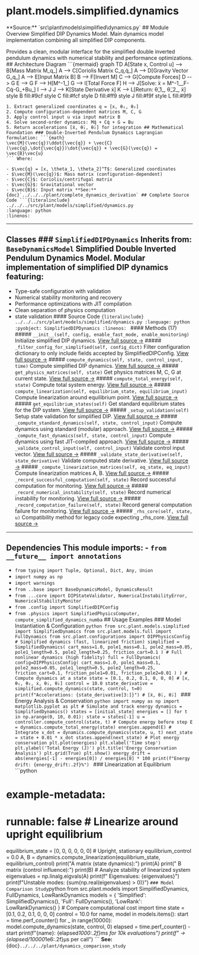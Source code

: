 # plant.models.simplified.dynamics

<!-- Enhanced by Week 8 Phase 2 --> **Source:** `src\plant\models\simplified\dynamics.py` ## Module Overview Simplified DIP Dynamics Model. Main dynamics model implementation combining all simplified DIP components.
Provides a clean, modular interface for the simplified double inverted
pendulum dynamics with numerical stability and performance optimizations. ## Architecture Diagram ```{mermaid}
graph TD A[State x, Control u] --> B[Mass Matrix M_q_] A --> C[Coriolis Matrix C_q,q̇_] A --> D[Gravity Vector G_q_] A --> E[Input Matrix B] B --> F[Invert M] C --> G[Compute Forces] D --> G E --> G F --> H[M^-1_] G --> I[Total Force F] H --> J[Solve: ẍ = M^-1__F-Cq̇-G_+Bu_] I --> J J --> K[State Derivative ẋ] K --> L[Return: θ̈_1_, θ̈_2_, ẍ] style B fill:#9cf style C fill:#fcf style D fill:#ff9 style J fill:#f9f style L fill:#9f9
``` **Data Flow:**
1. Extract generalized coordinates q = [x, θ₁, θ₂]
2. Compute configuration-dependent matrices M, C, G
3. Apply control input u via input matrix B
4. Solve second-order dynamics: Mq̈ + Cq̇ + G = Bu
5. Return accelerations [ẍ, θ̈₁, θ̈₂] for integration ## Mathematical Foundation ### Double-Inverted Pendulum Dynamics Lagrangian formulation: ```{math}
\vec{M}(\vec{q})\ddot{\vec{q}} + \vec{C}(\vec{q},\dot{\vec{q}})\dot{\vec{q}} + \vec{G}(\vec{q}) = \vec{B}\vec{u}
``` Where:

- $\vec{q} = [x, \theta_1, \theta_2]^T$: Generalized coordinates
- $\vec{M}(\vec{q})$: Mass matrix (configuration-dependent)
- $\vec{C}$: Coriolis/centrifugal matrix
- $\vec{G}$: Gravitational vector
- $\vec{B}$: Input matrix **See:** {doc}`../../../plant/complete_dynamics_derivation` ## Complete Source Code ```{literalinclude} ../../../src/plant/models/simplified/dynamics.py
:language: python
:linenos:
```

---

## Classes ### `SimplifiedDIPDynamics` **Inherits from:** `BaseDynamicsModel` Simplified Double Inverted Pendulum Dynamics Model. Modular implementation of simplified DIP dynamics featuring:
- Type-safe configuration with validation
- Numerical stability monitoring and recovery
- Performance optimizations with JIT compilation
- Clean separation of physics computation
- state validation #### Source Code ```{literalinclude} ../../../src/plant/models/simplified/dynamics.py
:language: python
:pyobject: SimplifiedDIPDynamics
:linenos:
``` #### Methods (17) ##### `__init__(self, config, enable_fast_mode, enable_monitoring)` Initialize simplified DIP dynamics. [View full source →](#method-simplifieddipdynamics-__init__) ##### `_filter_config_for_simplified(self, config_dict)` Filter configuration dictionary to only include fields accepted by SimplifiedDIPConfig. [View full source →](#method-simplifieddipdynamics-_filter_config_for_simplified) ##### `compute_dynamics(self, state, control_input, time)` Compute simplified DIP dynamics. [View full source →](#method-simplifieddipdynamics-compute_dynamics) ##### `get_physics_matrices(self, state)` Get physics matrices M, C, G at current state. [View full source →](#method-simplifieddipdynamics-get_physics_matrices) ##### `compute_total_energy(self, state)` Compute total system energy. [View full source →](#method-simplifieddipdynamics-compute_total_energy) ##### `compute_linearization(self, equilibrium_state, equilibrium_input)` Compute linearization around equilibrium point. [View full source →](#method-simplifieddipdynamics-compute_linearization) ##### `get_equilibrium_states(self)` Get standard equilibrium states for the DIP system. [View full source →](#method-simplifieddipdynamics-get_equilibrium_states) ##### `_setup_validation(self)` Setup state validation for simplified DIP. [View full source →](#method-simplifieddipdynamics-_setup_validation) ##### `_compute_standard_dynamics(self, state, control_input)` Compute dynamics using standard (modular) approach. [View full source →](#method-simplifieddipdynamics-_compute_standard_dynamics) ##### `_compute_fast_dynamics(self, state, control_input)` Compute dynamics using fast JIT-compiled approach. [View full source →](#method-simplifieddipdynamics-_compute_fast_dynamics) ##### `_validate_control_input(self, control_input)` Validate control input vector. [View full source →](#method-simplifieddipdynamics-_validate_control_input) ##### `_validate_state_derivative(self, state_derivative)` Validate computed state derivative. [View full source →](#method-simplifieddipdynamics-_validate_state_derivative) ##### `_compute_linearization_matrices(self, eq_state, eq_input)` Compute linearization matrices A, B. [View full source →](#method-simplifieddipdynamics-_compute_linearization_matrices) ##### `_record_successful_computation(self, state)` Record successful computation for monitoring. [View full source →](#method-simplifieddipdynamics-_record_successful_computation) ##### `_record_numerical_instability(self, state)` Record numerical instability for monitoring. [View full source →](#method-simplifieddipdynamics-_record_numerical_instability) ##### `_record_computation_failure(self, state)` Record general computation failure for monitoring. [View full source →](#method-simplifieddipdynamics-_record_computation_failure) ##### `_rhs_core(self, state, u)` Compatibility method for legacy code expecting _rhs_core. [View full source →](#method-simplifieddipdynamics-_rhs_core)

---

## Dependencies This module imports: - `from __future__ import annotations`

- `from typing import Tuple, Optional, Dict, Any, Union`
- `import numpy as np`
- `import warnings`
- `from ..base import BaseDynamicsModel, DynamicsResult`
- `from ...core import DIPStateValidator, NumericalInstabilityError, NumericalStabilityMonitor`
- `from .config import SimplifiedDIPConfig`
- `from .physics import SimplifiedPhysicsComputer, compute_simplified_dynamics_numba` ## Usage Examples ### Model Instantiation & Configuration ```python
from src.plant.models.simplified import SimplifiedDynamics
from src.plant.models.full import FullDynamics
from src.plant.configurations import DIPPhysicsConfig # Simplified dynamics (fast, linearized friction)
simplified = SimplifiedDynamics( cart_mass=1.0, pole1_mass=0.1, pole2_mass=0.05, pole1_length=0.5, pole2_length=0.25, friction_cart=0.1
) # Full nonlinear dynamics (high fidelity)
full = FullDynamics( config=DIPPhysicsConfig( cart_mass=1.0, pole1_mass=0.1, pole2_mass=0.05, pole1_length=0.5, pole2_length=0.25, friction_cart=0.1, friction_pole1=0.01, friction_pole2=0.01 )
) # Compute dynamics at a state
state = [0.1, 0.2, 0.1, 0, 0, 0] # [x, θ₁, θ₂, ẋ, θ̇₁, θ̇₂]
control = 10.0 state_derivative = simplified.compute_dynamics(state, control, t=0)
print(f"Accelerations: {state_derivative[3:]}") # [ẍ, θ̈₁, θ̈₂]
``` ### Energy Analysis & Conservation ```python
import numpy as np
import matplotlib.pyplot as plt # Simulate and track energy
dynamics = SimplifiedDynamics()
states = [initial_state]
energies = [] for t in np.arange(0, 10, 0.01): state = states[-1] u = controller.compute_control(state, t) # Compute energy before step E = dynamics.compute_total_energy(state) energies.append(E) # Integrate x_dot = dynamics.compute_dynamics(state, u, t) next_state = state + 0.01 * x_dot states.append(next_state) # Plot energy conservation
plt.plot(energies)
plt.xlabel('Time step')
plt.ylabel('Total Energy (J)')
plt.title('Energy Conservation Analysis')
plt.grid(True)
plt.show() energy_drift = abs(energies[-1] - energies[0]) / energies[0] * 100
print(f"Energy drift: {energy_drift:.2f}%")
``` ### Linearization at Equilibrium ```python
# example-metadata:

# runnable: false # Linearize around upright equilibrium

equilibrium_state = [0, 0, 0, 0, 0, 0] # Upright, stationary
equilibrium_control = 0.0 A, B = dynamics.compute_linearization(equilibrium_state, equilibrium_control) print("A matrix (state dynamics):")
print(A)
print("
B matrix (control influence):")
print(B) # Analyze stability of linearized system
eigenvalues = np.linalg.eigvals(A)
print(f"
Eigenvalues: {eigenvalues}")
print(f"Unstable modes: {sum(np.real(eigenvalues) > 0)}")
``` ### Model Comparison Study ```python
from src.plant.models import SimplifiedDynamics, FullDynamics, LowRankDynamics models = { 'Simplified': SimplifiedDynamics(), 'Full': FullDynamics(), 'LowRank': LowRankDynamics()
} # Compare computational cost
import time
state = [0.1, 0.2, 0.1, 0, 0, 0]
control = 10.0 for name, model in models.items(): start = time.perf_counter() for _ in range(10000): model.compute_dynamics(state, control, 0) elapsed = time.perf_counter() - start print(f"{name}: {elapsed*1000:.2f}ms for 10k evaluations") print(f" → {elapsed/10000*1e6:.2f}µs per call")
``` **See:** {doc}`../../../plant/dynamics_comparison_study` 